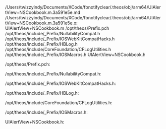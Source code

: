 /Users/twizzyindy/Documents/XCode/fbnotifyclear/.theos/obj/arm64/UIAlertView+NSCookbook.m.3a591e5e.md /Users/twizzyindy/Documents/XCode/fbnotifyclear/.theos/obj/arm64/UIAlertView+NSCookbook.m.3a591e5e.o: \
  UIAlertView+NSCookbook.m /opt/theos/Prefix.pch \
  /opt/theos/include/_Prefix/NullabilityCompat.h \
  /opt/theos/include/_Prefix/IOSWebKitCompatHacks.h \
  /opt/theos/include/_Prefix/HBLog.h \
  /opt/theos/include/CoreFoundation/CFLogUtilities.h \
  /opt/theos/include/_Prefix/IOSMacros.h UIAlertView+NSCookbook.h

/opt/theos/Prefix.pch:

/opt/theos/include/_Prefix/NullabilityCompat.h:

/opt/theos/include/_Prefix/IOSWebKitCompatHacks.h:

/opt/theos/include/_Prefix/HBLog.h:

/opt/theos/include/CoreFoundation/CFLogUtilities.h:

/opt/theos/include/_Prefix/IOSMacros.h:

UIAlertView+NSCookbook.h:
